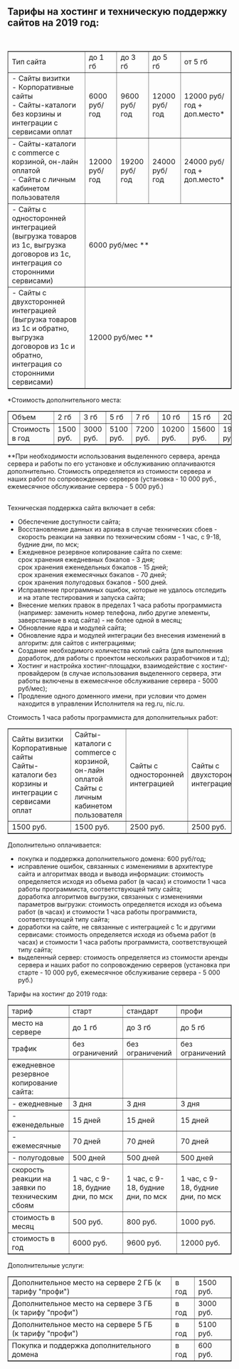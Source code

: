 
## Тарифы на хостинг и техническую поддержку сайтов на 2019 год: 
</br>
<table border="1">
<tr>
       <td>Тип сайта</td>
       <td>до 1 гб</td>
       <td>до 3 гб</td>
       <td>до 5 гб</td>
       <td>от 5 гб</td>
</tr>
<tr>
       <td>- Сайты визитки</br>- Корпоративные сайты</br>- Сайты-каталоги без корзины и интеграции с сервисами оплат</td>
       <td>6000 руб/год</td>
       <td>9600 руб/год</td>
       <td>12000 руб/год</td>
       <td>12000 руб/год + доп.место*</td>
</tr>
<tr>     <td>- Сайты-каталоги с commerce с корзиной, он-лайн оплатой</br>- Сайты с личным кабинетом пользователя</td>
       <td>12000 руб/год</td>
       <td>19200 руб/год</td>
       <td>24000 руб/год</td>
       <td>24000 руб/год + доп.место*</td>
</tr>
<tr>
       <td>- Сайты с односторонней интеграцией</br>(выгрузка товаров из 1с, выгрузка договоров из 1с, интеграция со сторонними сервисами)</td>
       <td colspan=4>6000 руб/мес **</td>
</tr>
<tr>
       <td>- Сайты с двухсторонней интеграцией</br>(выгрузка товаров из 1с и обратно, выгрузка договоров из 1с и обратно, интеграция со сторонними сервисами)</td>
       <td colspan=4>12000 руб/мес **</td>
</tr>
</table>

*Стоимость дополнительного места: 
<table border="1">
 <tr>
        <td>Объем</td>
        <td>2 гб</td>
        <td>3 гб</td>
        <td>5 гб</td>
        <td>7 гб</td>
        <td>10 гб</td>
        <td>15 гб</td>
        <td>20 гб</td>
        <td>30 гб</td>
    </tr>
    <tr>
       <td>Стоимость в год</td>
        <td>1500 руб.</td>
        <td>3000 руб.</td>
        <td>5100 руб.</td>
        <td>7200 руб.</td>
        <td>10200 руб.</td>
        <td>15600 руб.</td>
        <td>19200 руб.</td>
        <td>31200 руб.</td>
    </tr>
</table>
**При необходимости использования выделенного сервера, аренда сервера и работы по его установке и обслуживанию оплачиваются дополнительно. Стоимость определяется из стоимости сервера и наших работ по сопровождению серверов (установка - 10 000 руб., ежемесячное обслуживание сервера - 5 000 руб.)
</br>
</br>

Техническая поддержка сайта включает в себя:</br>
- Обеспечение доступности сайта;</br>
- Восстановление данных из архива в случае технических сбоев - скорость реакции на заявки по техническим сбоям - 1 час, с 9-18, будние дни, по мск;</br>
- Ежедневное резервное копирование сайта по схеме:</br>
    срок хранения ежедневных бэкапов - 3 дня;</br>
    срок хранения еженедельных бэкапов - 15 дней;</br>
    срок хранения ежемесячных бэкапов - 70 дней;</br>
    срок хранения полугодовых бэкапов  - 500 дней.</br>
- Исправление программных ошибок, которые не удалось отследить и на этапе тестирования и запуска сайта;</br>
- Внесение мелких правок в пределах 1 часа работы программиста (например: заменить номер телефона, либо другие элементы, заверстанные в код сайта) - не более одной в месяц;</br>
- Обновление ядра и модулей сайта;</br>
- Обновление ядра и модулей интеграции без внесения изменений в алгоритм: для сайтов с интеграциями;</br>
- Создание необходимого количества копий сайта (для выполнения доработок, для работы с проектом нескольких разработчиков  и т.д);</br>
- Хостинг и настройка хостинг-площадки, взаимодействие с хостинг-провайдером (в случае использования выделенного сервера, эти работы включены в ежемесячное обслуживание сервера - 5000 руб/мес);</br>
- Продление одного доменного имени, при условии что домен находится в управлении Исполнителя на reg.ru, nic.ru.</br>

Стоимость 1 часа работы программиста для дополнительных работ:
<table border="1">
    <tr>
        <td>Сайты визитки</br>Корпоративные сайты</br>Сайты-каталоги без корзины и интеграции с сервисами оплат</td>
        <td>Сайты-каталоги с commerce с корзиной, он-лайн оплатой</br>Сайты с личным кабинетом пользователя</td>
        <td>Сайты с односторонней интеграцией</td>
        <td>Сайты с двухсторонней интеграцией</td>
    </tr>
    <tr>
        <td>1500 руб.</td>
        <td>1500 руб.</td>
        <td>2500 руб.</td>
        <td>2500 руб.</td>
    </tr>
 </table>

Дополнительно оплачивается:</br>
- покупка и поддержка дополнительного домена: 600 руб/год;</br>
- исправление ошибок, связанных с изменениями в архитектуре сайта и алгоритмах ввода и вывода информации: стоимость определяется исходя из объема работ (в часах) и стоимости 1 часа работы программиста, соответствующей типу сайта;</br>
доработка алгоритмов выгрузки, связанных с изменениями параметров выгрузки: стоимость определяется исходя из объема работ (в часах) и стоимости 1 часа работы программиста, соответствующей типу сайта;</br>
- доработки на сайте, не связанные с интеграцией с 1с и другими сервисами: стоимость определяется исходя из объема работ (в часах) и стоимости 1 часа работы программиста, соответствующей типу сайта;</br>
- выделенный сервер: стоимость определяется из стоимости аренды сервера и наших работ по сопровождению серверов (установка при старте - 10 000 руб, ежемесячное обслуживание сервера -  5 000 руб.)</br>





Тарифы на хостинг до 2019 года:
<table border="1">
 <tr>
        <td>тариф</td>
        <td>старт</td>
        <td>стандарт</td>
        <td>профи</td>
    </tr>
    <tr>
        <td>место на сервере</td>
        <td>до 1 гб</td>
        <td>до 3 гб</td>
        <td>до 5 гб</td>
    </tr>
    <tr>
        <td>трафик</td>
        <td>без ограничений</td>
        <td>без ограничений</td>
        <td>без ограничений</td>
    </tr>
    <tr>
        <td>ежедневное резервное<div>копирование сайта:</td>
        <td></td>
        <td></td>
        <td></td>
    </tr>
    <tr>
        <td>- ежедневные</td>
        <td>3 дня</td>
        <td>3 дня</td>
        <td>3 дня</td>
    </tr>
    <tr>
        <td>- еженедельные</td>
        <td>15 дней</td>
        <td>15 дней</td>
        <td>15 дней</td>
    </tr>
    <tr>
        <td>- ежемесячные</td>
        <td>70 дней</td>
        <td>70 дней</td>
        <td>70 дней</td>
    </tr>
    <tr>
        <td>- полугодовые</td>
        <td>500 дней</td>
        <td>500 дней</td>
        <td>500 дней</td>
    </tr>
    <tr>
        <td>скорость реакции на заявки по<div>техническим сбоям</td>
        <td>1 час, с 9-18, будние дни, по мск</td>
        <td>1 час, с 9-18, будние дни, по мск</td>
        <td>1 час, с 9-18, будние дни, по мск</td>
    </tr>
    <tr>
        <td>стоимость в месяц</td>
        <td>500 руб.</td>
        <td>800 руб.</td>
        <td>1000 руб.</td>
    </tr>
    <tr>
        <td>стоимость в год</td>
        <td>6000 руб.</td>
        <td>9600 руб.</td>
        <td>12000 руб.</td>
    </tr>
</table>

Дополнительные услуги: 
<table border="1">
 <tr>
        <td>Дополнительное место на сервере 2 ГБ (к тарифу "профи")</td>
        <td>в год</td>
        <td>1500 руб.</td>
    </tr>
    <tr>
        <td>Дополнительное место на сервере 3 ГБ<div>(к тарифу "профи")</td>
        <td>в год</td>
        <td>3000 руб.</td>
    </tr>
    <tr>
        <td>Дополнительное место на сервере 5 ГБ<div>(к тарифу "профи")</td>
        <td>в год</td>
        <td>5100 руб.</td>
    </tr>
    <tr>
        <td>Покупка и поддержка дополнительного домена</td>
        <td>в год</td>
        <td>600 руб.</td>
    </tr>
</table>
</br>
</br>

